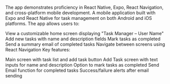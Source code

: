The app demonstrates proficiency in React Native, Expo, React Navigation, and cross-platform mobile development. A mobile application built with Expo and React Native for task management on both Android and iOS platforms. The app allows users to:

View a customizable home screen displaying "Task Manager – User Name" Add new tasks with name and description fields Mark tasks as completed Send a summary email of completed tasks Navigate between screens using React Navigation Key features:

Main screen with task list and add task button Add Task screen with text inputs for name and description Option to mark tasks as completed Send Email function for completed tasks Success/failure alerts after email sending
